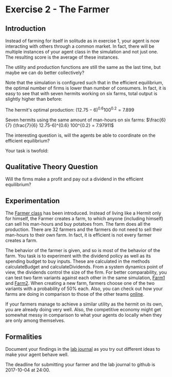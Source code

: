 # Exercise 2 - The Farmer

## Introduction

Instead of farming for itself in solitude as in exercise 1, your agent is now interacting with others through a common market. In fact, there will be multiple instances of your agent class in the simulation and not just one. The resulting score is the average of these instances.

The utility and production functions are still the same as the last time, but maybe we can do better collectively?

Note that the simulation is configured such that in the efficient equilibrium, the optimal number of firms is lower than number of consumers. In fact, it is easy to see that with seven hermits working on six farms, total output is slightly higher than before:

The hermit's optimal production: $(12.75-6)^{0.6} 100^{0.2}=7.899$

Seven hermits using the same amount of man-hours on six farms: $\frac{6}{7} (\frac{7}{6} 12.75-6)^{0.6} 100^{0.2} = 7.97911$

The interesting question is, will the agents be able to coordinate on the efficient equilibrium?

Your task is twofold:

## Qualitative Theory Question

Will the firms make a profit and pay out a dividend in the efficient equilibrium?

## Experimentation

The [Farmer class](../src/com/agentecon/exercise2/Farmer.java) has been introduced. Instead of living like a Hermit only for himself, the Farmer creates a farm, to which anyone (including himself) can sell his man-hours and buy potatoes from. The farm does all the production. There are 32 farmers and the farmers do not need to sell their man-hours to their own farm. In fact, it is efficient is not every farmer creates a farm.

The behavior of the farmer is given, and so is most of the behavior of the farm. You task is to experiment with the dividend policy as well as its spending budget to buy inputs. These are calculated in the methods calculateBudget and calculateDividends. From a system dynamics point of view, the dividends control the size of the firm. For better comparability, you can test two farm variants against each other in the same simulation, 
[Farm1](../src/com/agentecon/exercise2/Farm1.java) and [Farm2](../src/com/agentecon/exercise2/Farm2.java). When creating a new farm, farmers choose one of the two variants with a probability of 50% each. Also, you can check out how your farms are doing in comparison to those of the other teams [online](http://meissereconomics.com/vis/simulation?sim=ex2-farmer).

If your farmers manage to achieve a similar utility as the hermit on its own, you are already doing very well. Also, the competitive economy might get somewhat messy in comparison to what your agents do locally when they are only among themselves.

## Formalities

Document your findings in the [lab journal](exercise02-journal.md) as you try out different ideas to make your agent behave well.

The deadline for submitting your farmer and the lab journal to github is 2017-10-04 at 24:00.
